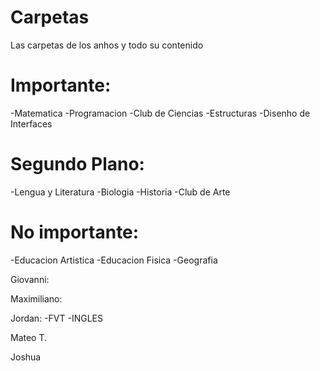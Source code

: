 # Carpetas
Las carpetas de los anhos y todo su contenido


<h1> Importante: </h1>
-Matematica
-Programacion
-Club de Ciencias
-Estructuras
-Disenho de Interfaces


<h1> Segundo Plano: </h1>
-Lengua y Literatura
-Biologia
-Historia
-Club de Arte



<h1> No importante: </h1>
-Educacion Artistica
-Educacion Fisica
-Geografia



Giovanni:

Maximiliano:

Jordan: 
-FVT
-INGLES

Mateo T.

Joshua
